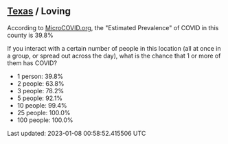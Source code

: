 
## [Texas](/united-states/texas) / Loving

According to [MicroCOVID.org](http://microcovid.org),
the "Estimated Prevalence" of COVID in this county is 39.8%

If you interact with a certain number of people in this location
(all at once in a group, or spread out across the day), what is the chance that
1 or more of them has COVID?

- 1 person: 39.8%
- 2 people: 63.8%
- 3 people: 78.2%
- 5 people: 92.1%
- 10 people: 99.4%
- 25 people: 100.0%
- 100 people: 100.0%

Last updated: 2023-01-08 00:58:52.415506 UTC
